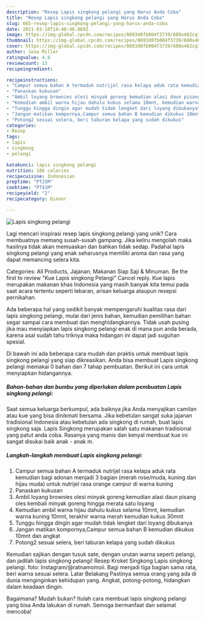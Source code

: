 ```yaml
---
description: "Resep Lapis singkong pelangi yang Harus Anda Coba"
title: "Resep Lapis singkong pelangi yang Harus Anda Coba"
slug: 665-resep-lapis-singkong-pelangi-yang-harus-anda-coba
date: 2021-03-10T14:48:48.869Z
image: https://img-global.cpcdn.com/recipes/0693d0fb004f3739/680x482cq70/lapis-singkong-pelangi-foto-resep-utama.jpg
thumbnail: https://img-global.cpcdn.com/recipes/0693d0fb004f3739/680x482cq70/lapis-singkong-pelangi-foto-resep-utama.jpg
cover: https://img-global.cpcdn.com/recipes/0693d0fb004f3739/680x482cq70/lapis-singkong-pelangi-foto-resep-utama.jpg
author: Jose Miller
ratingvalue: 4.8
reviewcount: 13
recipeingredient:

recipeinstructions:
- "Campur semua bahan A termaduk nutrijel rasa kelapa aduk rata kemudian bagi adonan menjadi 3 bagian (merah rose/muda, kuning dan hijau muda) untuk nutrijel rasa orange campur di warna kuning"
- "Panaskan kukusan"
- "Ambil loyang brownies olesi minyak goreng kemudian alasi daun pisang oles kembali minyak goreng hingga merata satu loyang"
- "Kemudian ambil warna hijau dahulu kukus selama 10mnt, kemudian warna kuning 10mnt, terakhir warna merah kemudian kukus 30mnt"
- "Tunggu hingga dingin agar mudah tidak lengket dari loyang dibukanya"
- "Jangan matikan kompornya,Campur semua bahan B kemudian dikukus 10mnt dan angkat"
- "Potong2 sesuai selera, beri taburan kelapa yang sudah dikukus"
categories:
- Resep
tags:
- lapis
- singkong
- pelangi

katakunci: lapis singkong pelangi 
nutrition: 186 calories
recipecuisine: Indonesian
preptime: "PT25M"
cooktime: "PT41M"
recipeyield: "2"
recipecategory: Dinner

---
```



![Lapis singkong pelangi](https://img-global.cpcdn.com/recipes/0693d0fb004f3739/680x482cq70/lapis-singkong-pelangi-foto-resep-utama.jpg)

Lagi mencari inspirasi resep lapis singkong pelangi yang unik? Cara membuatnya memang susah-susah gampang. Jika keliru mengolah maka hasilnya tidak akan memuaskan dan bahkan tidak sedap. Padahal lapis singkong pelangi yang enak seharusnya memiliki aroma dan rasa yang dapat memancing selera kita.

Categories: All Products, Jajanan, Makanan Siap Saji &amp; Minuman. Be the first to review &#34;Kue Lapis singkong Pelangi&#34; Cancel reply. Kue lapis merupakan makanan khas Indonesia yang masih banyak kita temui pada saat acara tertentu seperti lebaran, arisan keluarga ataupun resepsi pernikahan.

Ada beberapa hal yang sedikit banyak mempengaruhi kualitas rasa dari lapis singkong pelangi, mulai dari jenis bahan, kemudian pemilihan bahan segar sampai cara membuat dan menghidangkannya. Tidak usah pusing jika mau menyiapkan lapis singkong pelangi enak di mana pun anda berada, karena asal sudah tahu triknya maka hidangan ini dapat jadi suguhan spesial.


Di bawah ini ada beberapa cara mudah dan praktis untuk membuat lapis singkong pelangi yang siap dikreasikan. Anda bisa membuat Lapis singkong pelangi memakai 0 bahan dan 7 tahap pembuatan. Berikut ini cara untuk menyiapkan hidangannya.

<!--inarticleads1-->

##### Bahan-bahan dan bumbu yang diperlukan dalam pembuatan Lapis singkong pelangi:



Saat semua keluarga berkumpul, ada baiknya jika Anda menyajikan camilan atau kue yang bisa dinikmati bersama. Jika kebetulan sangat suka jajanan tradisional Indonesia atau kebetulan ada singkong di rumah, buat lapis singkong saja. Lapis Singkong merupakan salah satu makanan tradisional yang patut anda coba. Rasanya yang manis dan kenyal membuat kue ini sangat disukai baik anak - anak m. 

<!--inarticleads2-->

##### Langkah-langkah membuat Lapis singkong pelangi:

1. Campur semua bahan A termaduk nutrijel rasa kelapa aduk rata kemudian bagi adonan menjadi 3 bagian (merah rose/muda, kuning dan hijau muda) untuk nutrijel rasa orange campur di warna kuning
1. Panaskan kukusan
1. Ambil loyang brownies olesi minyak goreng kemudian alasi daun pisang oles kembali minyak goreng hingga merata satu loyang
1. Kemudian ambil warna hijau dahulu kukus selama 10mnt, kemudian warna kuning 10mnt, terakhir warna merah kemudian kukus 30mnt
1. Tunggu hingga dingin agar mudah tidak lengket dari loyang dibukanya
1. Jangan matikan kompornya,Campur semua bahan B kemudian dikukus 10mnt dan angkat
1. Potong2 sesuai selera, beri taburan kelapa yang sudah dikukus


Kemudian sajikan dengan tusuk sate, dengan urutan warna seperti pelangi, dan jadilah lapis singkong pelangi! Resep Kroket Singkong Lapis singkong pelangi. foto: Instagram/@ratnamomoii. Bagi menjadi tiga bagian sama rata, beri warna sesuai selera. Latar Belakang Pastinya semua orang yang ada di dunia menginginkan kehidupan yang. Angkat, potong-potong, hidangkan dalam keadaan dingin. 

Bagaimana? Mudah bukan? Itulah cara membuat lapis singkong pelangi yang bisa Anda lakukan di rumah. Semoga bermanfaat dan selamat mencoba!
